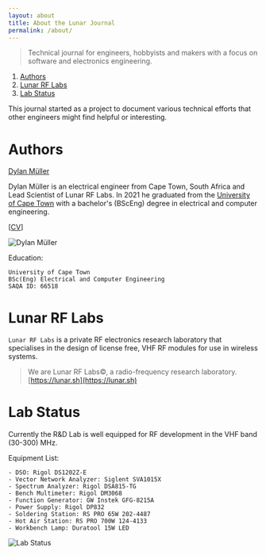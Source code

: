 ```yaml
---
layout: about
title: About the Lunar Journal
permalink: /about/
---
```


<meta name="robots" content="noindex">

> Technical journal for engineers, hobbyists and makers with a focus on
> software and electronics engineering. 

1. [Authors](#authors)
2. [Lunar RF Labs](#lunar-rf-labs)
3. [Lab Status](#lab-status)

This journal started as a project to document various technical efforts that
other engineers might find helpful or interesting.

# Authors

[Dylan Müller](https://www.linkedin.com/in/dylanmuller/)

Dylan Müller is an electrical engineer from Cape Town, South Africa
and Lead Scientist of Lunar RF Labs. In 2021 he graduated from the
[University of Cape Town](https://www.uct.ac.za/)
with a bachelor's (BScEng) degree in electrical and computer engineering.

[[CV](https://lunarjournal.github.io/data/CV.pdf)]

![Dylan Müller](https://lunarjournal.github.io/images/personal/me_bw.jpeg)

Education:

```
University of Cape Town
BSc(Eng) Electrical and Computer Engineering
SAQA ID: 66518
```

# Lunar RF Labs

`Lunar RF Labs` is a private RF electronics research laboratory that
specialises in the design of license free, VHF RF modules for use
in wireless systems. 

> We are Lunar RF Labs©, a radio-frequency research laboratory. <br>
[https://lunar.sh](https://lunar.sh)

# Lab Status

Currently the R&D Lab is well equipped for RF development in the VHF band (30-300) MHz.

Equipment List:

```
- DSO: Rigol DS1202Z-E
- Vector Network Analyzer: Siglent SVA1015X
- Spectrum Analyzer: Rigol DSA815-TG
- Bench Multimeter: Rigol DM3068
- Function Generator: GW Instek GFG-8215A
- Power Supply: Rigol DP832
- Soldering Station: RS PRO 65W 202-4487
- Hot Air Station: RS PRO 700W 124-4133
- Workbench Lamp: Duratool 15W LED
```

![Lab Status](https://lunarjournal.github.io/images/personal/lab_latest.JPG)
